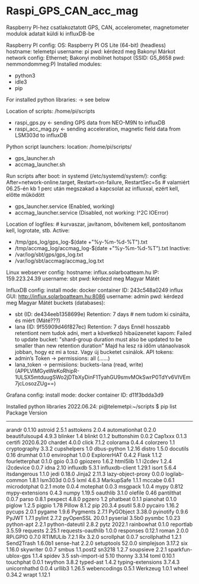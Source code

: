 # Raspi_GPS_CAN_acc_mag
Raspberry PI-hez csatlakoztatott GPS, CAN, accelerometer, magnetometer modulok adatait küldi ki influxDB-be


Raspberry PI config:
OS: Raspberry PI OS Lite (64-bit) (headless)
hostname: telemetpi
username: pi
pwd: kérdezd meg Bakonyi Márkot
network config: Ethernet; Bakonyi mobilnet hotspot (SSID: G5_8658 pwd: nemmondommeg:P)
Installed modules: 
-	python3
-	idle3 
-	pip

For installed python libraries: -> see below

Location of scripts: /home/pi/scripts
-	raspi_gps.py <- sending GPS data from NEO-M9N to influxDB
-	raspi_acc_mag.py <- sending acceleration, magnetic field data from LSM303d to influxDB

Python script launchers:
location: /home/pi/scripts/
- gps_launcher.sh
- accmag_launcher.sh

Run scripts after boot:
in systemd (/etc/systemd/system/):
config: After=network-online.target, Restart=on-failure, RestartSec=5s # valamiért 06.25-én kb 1 perc után megszakad a kapcsolat az influxxal, ezért kell, előtte működött
- gps_launcher.service (Enabled, working)
- accmag_launcher.service (Disabled, not working: I^2C IOError)

Location of logfiles: # kurvaszar, javítanom, bővítenem kell, pontosítanom kell, logrotate, stb.
Active:
- /tmp/gps_log/gps_log-$(date +"%y-%m-%d-%T").txt
- /tmp/accmag_log/accmag_log-$(date +"%y-%m-%d-%T").txt
Inactive:
- /var/log/sbt/gps/gps_log.txt
- /var/log/sbt/accmag/accmag_log.txt

Linux webserver config:
hostname: influx.solarboatteam.hu 
IP: 159.223.24.39
username: sbt
pwd: kérdezd meg Magyar Mátét

InfluxDB config:
install mode: docker
container ID: 243c548a0249 
influx GUI: http://influx.solarboatteam.hu:8086 
username: admin
pwd: kérdezd meg Magyar Mátét
buckets (databases): 
-	sbt (ID: de434eeb1358699e) Retention: 7 days # nem tudom ki csinálta, és miért (Máté???)
-	lana (ID: 9f55909d46f827ec) Retention: 7 days
Ennél hosszabb retentiont nem tudok adni, mert a következő hibaüzenetet kapom: Failed to update bucket: "shard-group duration must also be updated to be smaller than new retention duration" 
Majd ha lesz rá időm utánaolvasok jobban, hogy ez mi a tosz. Vagy új bucketet csinálok.
API tokens:
-	admin’s Token -> permissions: all (......)
-	lana_token -> permisiions: buckets-lana (read, write)
(APPLVlMGyeWeKoRhipR-1ULSX5mtduugSWo2jDTbXyDinF1TyahGU9smvMOkSwrP0TdYv6VIVEm7jcLosozZUg==)

Grafana config:
install mode: docker
container ID: d11f3bdda3d9 



Installed python libraries 2022.06.24:
pi@telemetpi:~/scripts $ pip list
Package            Version
------------------ ---------
arandr             0.1.10
astroid            2.5.1
asttokens          2.0.4
automationhat      0.2.0
beautifulsoup4     4.9.3
blinker            1.4
blinkt             0.1.2
buttonshim         0.0.2
Cap1xxx            0.1.3
certifi            2020.6.20
chardet            4.0.0
click              7.1.2
colorama           0.4.4
colorzero          1.1
cryptography       3.3.2
cupshelpers        1.0
dbus-python        1.2.16
distro             1.5.0
docutils           0.16
drumhat            0.1.0
envirophat         1.0.0
ExplorerHAT        0.4.2
Flask              1.1.2
fourletterphat     0.1.0
gpio               0.3.0
gpiozero           1.6.2
html5lib           1.1
i2cdev             1.2.4
i2cdevice          0.0.7
idna               2.10
influxdb           5.3.1
influxdb-client    1.29.1
isort              5.6.4
itsdangerous       1.1.0
jedi               0.18.0
Jinja2             2.11.3
lazy-object-proxy  0.0.0
logilab-common     1.8.1
lsm303d            0.0.5
lxml               4.6.3
MarkupSafe         1.1.1
mccabe             0.6.1
microdotphat       0.2.1
mote               0.0.4
motephat           0.0.3
msgpack            1.0.4
mypy               0.812
mypy-extensions    0.4.3
numpy              1.19.5
oauthlib           3.1.0
olefile            0.46
pantilthat         0.0.7
parso              0.8.1
pexpect            4.8.0
pgzero             1.2
phatbeat           0.1.1
pianohat           0.1.0
piglow             1.2.5
pigpio             1.78
Pillow             8.1.2
pip                20.3.4
psutil             5.8.0
pycairo            1.16.2
pycups             2.0.1
pygame             1.9.6
Pygments           2.7.1
PyGObject          3.38.0
pyinotify          0.9.6
PyJWT              1.7.1
pylint             2.7.2
pyOpenSSL          20.0.1
pyserial           3.5b0
pysmbc             1.0.23
python-apt         2.2.1
python-dateutil    2.8.2
pytz               2022.1
rainbowhat         0.1.0
reportlab          3.5.59
requests           2.25.1
requests-oauthlib  1.0.0
responses          0.12.1
roman              2.0.0
RPi.GPIO           0.7.0
RTIMULib           7.2.1
Rx                 3.2.0
scrollphat         0.0.7
scrollphathd       1.2.1
Send2Trash         1.6.0b1
sense-hat          2.2.0
setuptools         52.0.0
simplejson         3.17.2
six                1.16.0
skywriter          0.0.7
smbus              1.1.post2
sn3218             1.2.7
soupsieve          2.2.1
sparkfun-ublox-gps 1.1.4
spidev             3.5
ssh-import-id      5.10
thonny             3.3.14
toml               0.10.1
touchphat          0.0.1
twython            3.8.2
typed-ast          1.4.2
typing-extensions  3.7.4.3
unicornhathd       0.0.4
urllib3            1.26.5
webencodings       0.5.1
Werkzeug           1.0.1
wheel              0.34.2
wrapt              1.12.1
